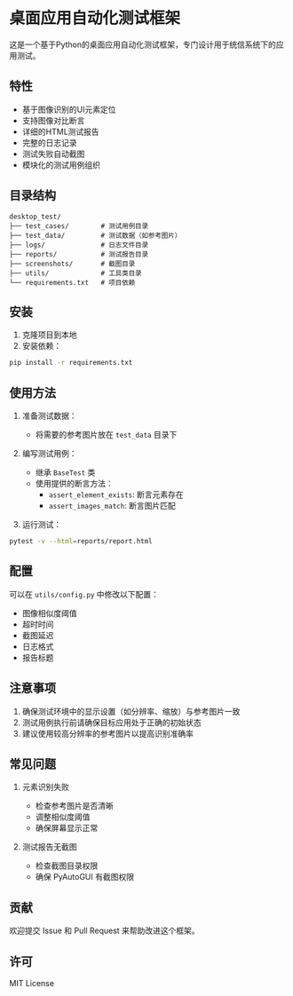 # 桌面应用自动化测试框架

这是一个基于Python的桌面应用自动化测试框架，专门设计用于统信系统下的应用测试。

## 特性

- 基于图像识别的UI元素定位
- 支持图像对比断言
- 详细的HTML测试报告
- 完整的日志记录
- 测试失败自动截图
- 模块化的测试用例组织

## 目录结构

```
desktop_test/
├── test_cases/        # 测试用例目录
├── test_data/         # 测试数据（如参考图片）
├── logs/              # 日志文件目录
├── reports/           # 测试报告目录
├── screenshots/       # 截图目录
├── utils/             # 工具类目录
└── requirements.txt   # 项目依赖
```

## 安装

1. 克隆项目到本地
2. 安装依赖：
```bash
pip install -r requirements.txt
```

## 使用方法

1. 准备测试数据：
   - 将需要的参考图片放在 `test_data` 目录下

2. 编写测试用例：
   - 继承 `BaseTest` 类
   - 使用提供的断言方法：
     - `assert_element_exists`: 断言元素存在
     - `assert_images_match`: 断言图片匹配

3. 运行测试：
```bash
pytest -v --html=reports/report.html
```

## 配置

可以在 `utils/config.py` 中修改以下配置：

- 图像相似度阈值
- 超时时间
- 截图延迟
- 日志格式
- 报告标题

## 注意事项

1. 确保测试环境中的显示设置（如分辨率、缩放）与参考图片一致
2. 测试用例执行前请确保目标应用处于正确的初始状态
3. 建议使用较高分辨率的参考图片以提高识别准确率

## 常见问题

1. 元素识别失败
   - 检查参考图片是否清晰
   - 调整相似度阈值
   - 确保屏幕显示正常

2. 测试报告无截图
   - 检查截图目录权限
   - 确保 PyAutoGUI 有截图权限

## 贡献

欢迎提交 Issue 和 Pull Request 来帮助改进这个框架。

## 许可

MIT License 